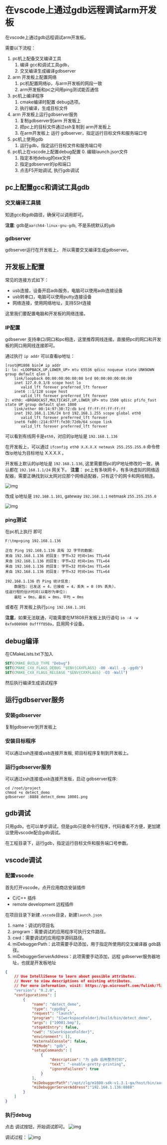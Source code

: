 # 在vscode上通过gdb远程调试arm开发板

在vscode上通过gdb远程调试arm开发板。

需要以下流程：
1. pc机上配备交叉编译工具
   1. 编译 gcc和调试工具gdb，
   2. 交叉编译生成编译gdbserver
2. arm 开发板上配置网络
   1. pc机配置网络ip，与arm开发板的网段一致
   2. arm开发板和pc之间用ping测试能否通信
3. pc机上编译程序
   1. cmake编译时配置 debug选项。
   2. 执行编译，生成目标文件
4. arm 开发板上运行gdbserver服务
   1. 复制gdbserver到arm 开发板上
   2. 把pc上的目标文件通过ssh复制到 arm开发板上
   3. 在arm开发板上 运行 gdbserver，指定运行目标文件和服务端口号
5. pc机上使用gdb
   1. 运行gdb，指定运行目标文件和服务端口号
6. pc机上在vscode上配置debug配置
   0. 编辑launch.json文件
   1. 指定本地debug的exe文件
   2. 指定gdbserver的ip和端口
   3. 点击F5开始调试, 执行gdb调试

## pc上配置gcc和调试工具gdb

### 交叉编译工具链
知道gcc和gdb路径，确保可以调用即可。

**注意**: gdb是`aarch64-linux-gnu-gdb`, 不是系统默认的`gdb`

### gdbserver
gdbserver运行在开发板上， 所以需要交叉编译生成gdbserver。

## 开发板上配置

常见的连接方式如下：
- usb连接，设备开启adb服务，电脑可以使用adb连接设备
- usb转串口，电脑可以使用putty连接设备
- 网络连接，使用网络地址，支持SSH连接

这里我们要配置电脑和开发板的网络连接。

### IP配置
gdbserver 支持串口/网口和pc相连，这里推荐网线连接。直接把pc的网口和开发板的网口用网线连接即可。

通过执行 `ip addr` 可以查看ip地址：
```
[root@M1808 bin]# ip addr
1: lo: <LOOPBACK,UP,LOWER_UP> mtu 65536 qdisc noqueue state UNKNOWN group default qlen 1
    link/loopback 00:00:00:00:00:00 brd 00:00:00:00:00:00
    inet 127.0.0.1/8 scope host lo
       valid_lft forever preferred_lft forever
    inet6 ::1/128 scope host
       valid_lft forever preferred_lft forever
2: eth0: <BROADCAST,MULTICAST,UP,LOWER_UP> mtu 1500 qdisc pfifo_fast state UP group default qlen 1000
    link/ether 00:14:97:30:72:db brd ff:ff:ff:ff:ff:ff
    inet 192.168.1.136/24 brd 192.168.1.255 scope global eth0
       valid_lft forever preferred_lft forever
    inet6 fe80::214:97ff:fe30:72db/64 scope link
       valid_lft forever preferred_lft forever
```
可以看到有线网卡是`eth0`，对应的ip地址是 `192.168.1.136`

在开发板上，可以通过 `ifconfig eth0 X.X.X.X netmask 255.255.255.0` 命令修改ip地址为目标地址 X.X.X.X 。


开发板上默认的ip地址是 `192.168.1.136`, 这里需要把pc的IP地址修改的一致，确认都在 `192.168.1.1/24` 网关下。
**注意**： pc上有多块网卡，有多块虚拟的网络适配器，需要正确找到以太网对应那个网络适配器，只有这个的网卡和网线相连。

![img](./imgs/1.png)


改成 ip地址是 `192.168.1.101`, gateway `192.168.1.1`  netmask `255.255.255.0`

![img](./imgs/2.png)

### ping测试

在pc机上执行 即可
```
F:\tmp>ping 192.168.1.136

正在 Ping 192.168.1.136 具有 32 字节的数据:
来自 192.168.1.136 的回复: 字节=32 时间<1ms TTL=64
来自 192.168.1.136 的回复: 字节=32 时间<1ms TTL=64
来自 192.168.1.136 的回复: 字节=32 时间<1ms TTL=64
来自 192.168.1.136 的回复: 字节=32 时间<1ms TTL=64

192.168.1.136 的 Ping 统计信息:
    数据包: 已发送 = 4，已接收 = 4，丢失 = 0 (0% 丢失)，
往返行程的估计时间(以毫秒为单位):
    最短 = 0ms，最长 = 0ms，平均 = 0ms
```


或者在 开发板上执行`ping 192.168.1.101`


**注意**，如果无法联通，可能需要在M1808开发板上执行语句 `io -4 -w 0xfe000900 0xffff050a`，启用网卡设备。



## debug编译
在CMakeLists.txt下加入
```cmake
SET(CMAKE_BUILD_TYPE "Debug") 
SET(CMAKE_CXX_FLAGS_DEBUG "$ENV{CXXFLAGS} -O0 -Wall -g -ggdb")
SET(CMAKE_CXX_FLAGS_RELEASE "$ENV{CXXFLAGS} -O3 -Wall")
```
然后执行编译生成调试程序

## 运行gdbserver服务


### 安装gdbserver
复制gdbserver到开发板上

### 安装目标程序

可以通过ssh连接或usb连接开发板, 把目标程序复制到开发板上。

### 运行gdbserver服务
可以通过ssh连接或usb连接开发板，启动 gdbserver程序:

```
cd /root/project
chmod +x detect_demo
gdbserver :8888 detect_demo 10001.png

```
## gdb调试
只用gdb，也可以单步调试，但是gdb只是命令行程序，代码查看不方便，更加建议使用vscode配合gdb调试。

在工程目录下，运行gdb，指定运行目标文件和服务端口号参数。

## vscode调试

### 配置vscode

首先打开vscode，点开应用商店安装插件
* C/C++ 插件
* remote development 远程插件


在项目目录下新建`.vscode`目录，新建`launch.json`
1. name：调试的项目名
2. program：需要调试的应用程序可执行文件路径。
3. cwd：需要调试的应用程序源码路径。
4. miDebuggerPath：此项需要手动添加，用于指定所使用的交叉编译器 gdb路径。
5. miDebuggerServerAddress：此项需要手动添加，远程 gdbserver服务器地址，也就是开发板地址

``` json
{
    // Use IntelliSense to learn about possible attributes.
    // Hover to view descriptions of existing attributes.
    // For more information, visit: https://go.microsoft.com/fwlink/?linkid=830387
    "version": "0.2.0",
    "configurations": [
        {
            "name": "detect_demo",
            "type": "cppdbg",
            "request": "launch",
            "program": "${workspaceFolder}/build/bin/detect_demo",
            "args": ["10001.bmp"],
            "stopAtEntry": false,
            "cwd": "${workspaceFolder}",
            "environment": [],
            "externalConsole": false,
            "MIMode": "gdb",
            "setupCommands": [
                {
                    "description": "为 gdb 启用整齐打印",
                    "text": "-enable-pretty-printing",
                    "ignoreFailures": true
                }
            ],
            "miDebuggerPath":"/opt/zlg/m1808-sdk-v1.3.1-ga/host/bin/aarch64-linux-gnu-gdb",
            "miDebuggerServerAddress":"192.168.1.136:8888"
        }
    ]
}
```
### 执行debug

点击 调试按钮，开始调试即可。
![img](./imgs/3.png)

调试过程：
![img](./imgs/4.png)